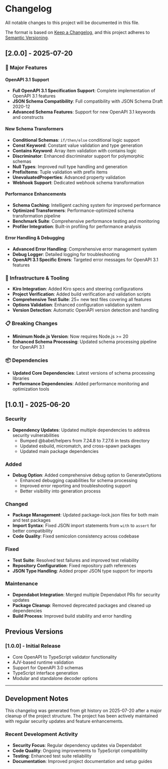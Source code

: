 # Changelog

All notable changes to this project will be documented in this file.

The format is based on [Keep a Changelog](https://keepachangelog.com/en/1.0.0/),
and this project adheres to [Semantic Versioning](https://semver.org/spec/v2.0.0.html).

## [2.0.0] - 2025-07-20

### 🚀 Major Features

#### OpenAPI 3.1 Support
- **Full OpenAPI 3.1 Specification Support**: Complete implementation of OpenAPI 3.1 features
- **JSON Schema Compatibility**: Full compatibility with JSON Schema Draft 2020-12
- **Advanced Schema Features**: Support for new OpenAPI 3.1 keywords and constructs

#### New Schema Transformers
- **Conditional Schemas**: `if/then/else` conditional logic support
- **Const Keyword**: Constant value validation and type generation
- **Contains Keyword**: Array item validation with contains logic
- **Discriminator**: Enhanced discriminator support for polymorphic schemas
- **Null Types**: Improved null type handling and generation
- **PrefixItems**: Tuple validation with prefix items
- **UnevaluatedProperties**: Advanced property validation
- **Webhook Support**: Dedicated webhook schema transformation

#### Performance Enhancements
- **Schema Caching**: Intelligent caching system for improved performance
- **Optimized Transformers**: Performance-optimized schema transformation pipeline
- **Benchmark Suite**: Comprehensive performance testing and monitoring
- **Profiler Integration**: Built-in profiling for performance analysis

#### Error Handling & Debugging
- **Advanced Error Handling**: Comprehensive error management system
- **Debug Logger**: Detailed logging for troubleshooting
- **OpenAPI 3.1 Specific Errors**: Targeted error messages for OpenAPI 3.1 features

### 🔧 Infrastructure & Tooling
- **Kiro Integration**: Added Kiro specs and steering configurations
- **Project Verification**: Added build verification and validation scripts
- **Comprehensive Test Suite**: 25+ new test files covering all features
- **Options Validation**: Enhanced configuration validation system
- **Version Detection**: Automatic OpenAPI version detection and handling

### 📋 Breaking Changes
- **Minimum Node.js Version**: Now requires Node.js >= 20
- **Enhanced Schema Processing**: Updated schema processing pipeline for OpenAPI 3.1

### 📦 Dependencies
- **Updated Core Dependencies**: Latest versions of schema processing libraries
- **Performance Dependencies**: Added performance monitoring and optimization tools

## [1.0.1] - 2025-06-20

### Security
- **Dependency Updates**: Updated multiple dependencies to address security vulnerabilities
  - Bumped @babel/helpers from 7.24.8 to 7.27.6 in tests directory
  - Updated esbuild, micromatch, and cross-spawn packages
  - Updated main package dependencies

### Added
- **Debug Option**: Added comprehensive debug option to GenerateOptions
  - Enhanced debugging capabilities for schema processing
  - Improved error reporting and troubleshooting support
  - Better visibility into generation process

### Changed
- **Package Management**: Updated package-lock.json files for both main and test packages
- **Import Syntax**: Fixed JSON import statements from `with` to `assert` for better compatibility
- **Code Quality**: Fixed semicolon consistency across codebase

### Fixed
- **Test Suite**: Resolved test failures and improved test reliability
- **Repository Configuration**: Fixed repository path references
- **JSON Type Handling**: Added proper JSON type support for imports

### Maintenance
- **Dependabot Integration**: Merged multiple Dependabot PRs for security updates
- **Package Cleanup**: Removed deprecated packages and cleaned up dependencies
- **Build Process**: Improved build stability and error handling

## Previous Versions

### [1.0.0] - Initial Release
- Core OpenAPI to TypeScript validator functionality
- AJV-based runtime validation
- Support for OpenAPI 3.0 schemas
- TypeScript interface generation
- Modular and standalone decoder options

---

## Development Notes

This changelog was generated from git history on 2025-07-20 after a major cleanup of the project structure. The project has been actively maintained with regular security updates and feature enhancements.

### Recent Development Activity
- **Security Focus**: Regular dependency updates via Dependabot
- **Code Quality**: Ongoing improvements to TypeScript compatibility
- **Testing**: Enhanced test suite reliability
- **Documentation**: Improved project documentation and setup guides
